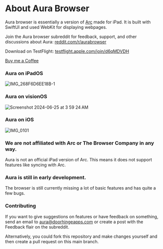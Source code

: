 # About Aura Browser
Aura browser is essentially a version of [Arc](https://arc.net) made for iPad. It is built with SwiftUI and used WebKit for displaying webpages.

Join the Aura browser subreddit for feedback, support, and other discussions about Aura: [reddit.com/r/aurabrowser](https://www.reddit.com/r/aurabrowser/)

Download on TestFlight: [testflight.apple.com/join/d6qMDVDH](https://testflight.apple.com/join/d6qMDVDH)

[Buy me a Coffee](https://buymeacoffee.com/reynam)

### Aura on iPadOS
![IMG_268F6D6EE18B-1](https://github.com/user-attachments/assets/c2b137d1-e9e5-4f80-841c-5d794142f61c)

### Aura on visionOS
![Screenshot 2024-06-25 at 3 59 24 AM](https://github.com/user-attachments/assets/8027e5bf-0e1e-452d-9394-7bc8cec3c271)

### Aura on iOS
![IMG_0101](https://github.com/user-attachments/assets/ed15f742-ed57-4c20-a1bf-59d913bca5ac)


### We are not affiliated with Arc or The Browser Company in any way.
Aura is not an official iPad version of Arc. This means it does not support features like syncing with Arc.

### Aura is still in early development.
The browser is still currently missing a lot of basic features and has quite a few bugs.

### Contributing
If you want to give suggestions on features or have feedback on something, send an email to aura@doorhingeapps.com or create a post with the Feedback flair on the subreddit.

Alternatively, you could fork this repository and make changes yourself and then create a pull request on this main branch.  
